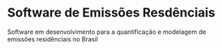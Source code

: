 # Software de Emissões Resdênciais
Software em desenvolvimento para a quantificação e modelagem de emissões residênciais no Brasil 
